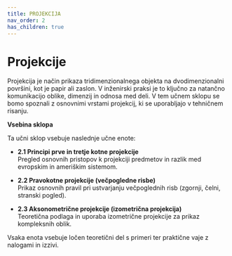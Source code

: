 ```yaml
---
title: PROJEKCIJA
nav_order: 2
has_children: true
---
```


# Projekcije

Projekcija je način prikaza tridimenzionalnega objekta na dvodimenzionalni površini, kot je papir ali zaslon. V inženirski praksi je to ključno za natančno komunikacijo oblike, dimenzij in odnosa med deli. V tem učnem sklopu se bomo spoznali z osnovnimi vrstami projekcij, ki se uporabljajo v tehničnem risanju.

**Vsebina sklopa**

Ta učni sklop vsebuje naslednje učne enote:

- **2.1 Principi prve in tretje kotne projekcije**  
  Pregled osnovnih pristopov k projekciji predmetov in razlik med evropskim in ameriškim sistemom.

- **2.2 Pravokotne projekcije (večpogledne risbe)**  
  Prikaz osnovnih pravil pri ustvarjanju večpoglednih risb (zgornji, čelni, stranski pogled).

- **2.3 Aksonometrične projekcije (izometrična projekcija)**  
  Teoretična podlaga in uporaba izometrične projekcije za prikaz kompleksnih oblik.

Vsaka enota vsebuje ločen teoretični del s primeri ter praktične vaje z nalogami in izzivi.


